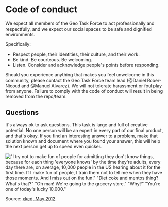 # Code of conduct

We expect all members of the Geo Task Force to act professionally and respectfully, and
we expect our social spaces to be safe and dignified environments.

Specifically:

* Respect people, their identities, their culture, and their work.
* Be kind. Be courteous. Be welcoming.
* Listen. Consider and acknowledge people's points before responding.

Should you experience anything that makes you feel unwelcome in this community, please contact the Geo Task Force team lead (@Daniel Rober-Nicoud and @Manuel Alvarez). We will not tolerate harassment or foul play from anyone. Failure to comply with the code of conduct will result in being removed from the repo/team.


## Questions

It's always ok to ask questions. This task is large and full of creative potential. No one person will be an expert in every part of our final product, and that's okay. If you find an interesting answer to a problem, make that solution known and document where you found your answer, this will help the next person get up to speed even quicker.

!["I try not to make fun of people for admitting they don't know things, because for each thing 'everyone knows' by the time they're adults, every day there are, on average, 10,000 people in the US hearing about it for the first time. If I make fun of people, I train them not to tell me when they have those moments. And I miss out on the fun." "Diet coke and mentos thing? What's that?" "Oh man! We're going to the grocery store." "Why?" "You're one of today's lucky 10,000."](https://imgs.xkcd.com/comics/ten_thousand.png)

Source: [xkcd, May 2012](https://xkcd.com/1053/)
